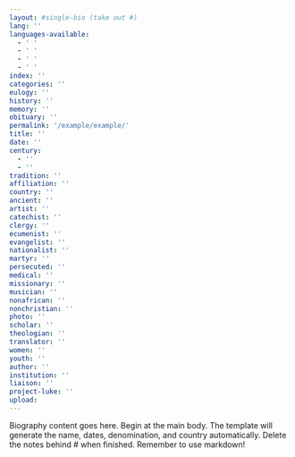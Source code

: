 ```yaml
---
layout: #single-bio (take out #)
lang: ''
languages-available:
  - ' '
  - ' '
  - ' '
  - ' '
index: ''
categories: ''
eulogy: ''
history: ''
memory: ''
obituary: ''
permalink: '/example/example/'
title: ''
date: ''
century:
  - ''
  - ''                     
tradition: ''                       
affiliation: ''
country: ''
ancient: ''
artist: ''
catechist: ''
clergy: ''
ecumenist: ''
evangelist: ''
nationalist: ''
martyr: ''
persecuted: ''
medical: ''
missionary: ''
musician: ''
nonafrican: ''
nonchristian: ''
photo: ''
scholar: ''
theologian: ''
translator: ''
women: ''
youth: ''
author: ''
institution: ''
liaison: ''
project-luke: ''
upload:
---
```


Biography content goes here. Begin at the main body. The template will generate the name, dates, denomination, and country automatically. Delete the notes behind # when finished. Remember to use markdown!
